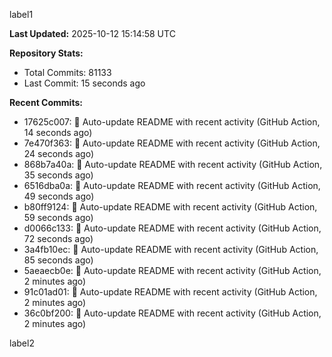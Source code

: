
label1 
<!-- ACTIVITY_START -->
**Last Updated:** 2025-10-12 15:14:58 UTC

**Repository Stats:**
- Total Commits: 81133
- Last Commit: 15 seconds ago

**Recent Commits:**
- 17625c007: 🤖 Auto-update README with recent activity (GitHub Action, 14 seconds ago)
- 7e470f363: 🤖 Auto-update README with recent activity (GitHub Action, 24 seconds ago)
- 868b7a40a: 🤖 Auto-update README with recent activity (GitHub Action, 35 seconds ago)
- 6516dba0a: 🤖 Auto-update README with recent activity (GitHub Action, 49 seconds ago)
- b80ff9124: 🤖 Auto-update README with recent activity (GitHub Action, 59 seconds ago)
- d0066c133: 🤖 Auto-update README with recent activity (GitHub Action, 72 seconds ago)
- 3a4fb10ec: 🤖 Auto-update README with recent activity (GitHub Action, 85 seconds ago)
- 5aeaecb0e: 🤖 Auto-update README with recent activity (GitHub Action, 2 minutes ago)
- 91c01ad01: 🤖 Auto-update README with recent activity (GitHub Action, 2 minutes ago)
- 36c0bf200: 🤖 Auto-update README with recent activity (GitHub Action, 2 minutes ago)
<!-- ACTIVITY_END -->

label2
